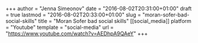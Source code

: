 +++
author = "Jenna Simeonov"
date = "2016-08-02T20:31:00+01:00"
draft = true
lastmod = "2016-08-02T20:33:00+01:00"
slug = "moran-sofer-bad-social-skills"
title = "Moran Sofer bad social skills"
[[social_media]]
platform = "Youtube"
template = "social-media"
url = "https://www.youtube.com/watch?v=AEDhpA9QAeY"
+++


